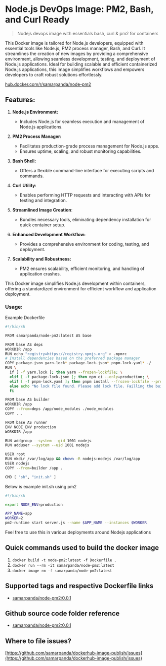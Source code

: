 # Node.js DevOps Image: PM2, Bash, and Curl Ready
> Nodejs devops image with essentials bash, curl & pm2 for containers

This Docker image is tailored for Node.js developers, equipped with essential tools like Node.js, PM2 process manager, Bash, and Curl. It streamlines the creation of new images by providing a comprehensive environment, allowing seamless development, testing, and deployment of Node.js applications. Ideal for building scalable and efficient containerized Node.js applications, this image simplifies workflows and empowers developers to craft robust solutions effortlessly.

[hub.docker.com/r/samarpanda/node-pm2](https://hub.docker.com/r/samarpanda/node-pm2)

## Features:

1. **Node.js Environment:**  
   - Includes Node.js for seamless execution and management of Node.js applications.

2. **PM2 Process Manager:**  
   - Facilitates production-grade process management for Node.js apps.
   - Ensures uptime, scaling, and robust monitoring capabilities.

3. **Bash Shell:**  
   - Offers a flexible command-line interface for executing scripts and commands.

4. **Curl Utility:**  
   - Enables performing HTTP requests and interacting with APIs for testing and integration.

5. **Streamlined Image Creation:**  
   - Bundles necessary tools, eliminating dependency installation for quick container setup.

6. **Enhanced Development Workflow:**  
   - Provides a comprehensive environment for coding, testing, and deployment.

7. **Scalability and Robustness:**  
   - PM2 ensures scalability, efficient monitoring, and handling of application crashes.

This Docker image simplifies Node.js development within containers, offering a standardized environment for efficient workflow and application deployment.

### Usage:

Example Dockerfile
```bash
#!/bin/sh

FROM samarpanda/node-pm2:latest AS base

FROM base AS deps
WORKDIR /app
RUN echo "registry=https://registry.npmjs.org" > .npmrc
# Install dependencies based on the preferred package manager
COPY package.json yarn.lock* package-lock.json* pnpm-lock.yaml* ./
RUN \
  if [ -f yarn.lock ]; then yarn --frozen-lockfile; \
  elif [ -f package-lock.json ]; then npm ci --only=production; \
  elif [ -f pnpm-lock.yaml ]; then pnpm install --frozen-lockfile --prod; \
  else echo "No lock file found. Please add lock file. Failling the build & Exit." && exit 1; \
  fi

FROM base AS builder
WORKDIR /app
COPY --from=deps /app/node_modules ./node_modules
COPY . .

FROM base AS runner
ENV NODE_ENV production
WORKDIR /app

RUN addgroup --system --gid 1001 nodejs
RUN adduser --system --uid 1001 nodejs

USER root
RUN mkdir /var/log/app && chown -R nodejs:nodejs /var/log/app
USER nodejs
COPY --from=builder /app .

CMD [ "sh", "init.sh" ]
```

Below is example init.sh using pm2

```bash
#!/bin/sh

export NODE_ENV=production

APP_NAME=app
WORKER=2
pm2-runtime start server.js --name $APP_NAME --instances $WORKER
```

Feel free to use this in various deployments around Nodejs applications

## Quick commands used to build the docker image

1. `docker build -t node-pm2:latest -f Dockerfile .`
1. `docker run --rm -it samarpanda/node-pm2:latest`
1. `docker image rm -f samarpanda/node-pm2:latest`


## Supported tags and respective Dockerfile links

- [samarpanda/node-pm2:0.0.1](https://github.com/samarpanda/dockerhub-image-publish/blob/master/alpine-demo/Dockerfile)

## Github source code folder reference

- [samarpanda/node-pm2:0.0.1](https://github.com/samarpanda/dockerhub-image-publish/tree/master/alpine-demo)

## Where to file issues?

[https://github.com/samarpanda/dockerhub-image-publish/issues](https://github.com/samarpanda/dockerhub-image-publish/issues)

